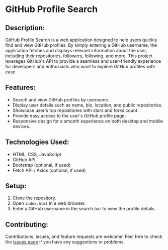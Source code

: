 <h1>GitHub Profile Search</h1>

<h2>Description:</h2>
<p>
    GitHub Profile Search is a web application designed to help users quickly find and view GitHub profiles. By simply entering a GitHub username, the application fetches and displays relevant information about the user, including their repositories, followers, following, and more. This project leverages GitHub's API to provide a seamless and user-friendly experience for developers and enthusiasts who want to explore GitHub profiles with ease.
</p>

<h2>Features:</h2>
<ul>
    <li>Search and view GitHub profiles by username.</li>
    <li>Display user details such as name, bio, location, and public repositories.</li>
    <li>Showcase user's top repositories with stars and forks count.</li>
    <li>Provide easy access to the user's GitHub profile page.</li>
    <li>Responsive design for a smooth experience on both desktop and mobile devices.</li>
</ul>

<h2>Technologies Used:</h2>
<ul>
    <li>HTML, CSS, JavaScript</li>
    <li>GitHub API</li>
    <li>Bootstrap (optional, if used)</li>
    <li>Fetch API / Axios (optional, if used)</li>
</ul>

<h2>Setup:</h2>
<ol>
    <li>Clone the repository.</li>
    <li>Open <code>index.html</code> in a web browser.</li>
    <li>Enter a GitHub username in the search bar to view the profile details.</li>
</ol>

<h2>Contributing:</h2>
<p>
    Contributions, issues, and feature requests are welcome! Feel free to check the <a href="#">issues page</a> if you have any suggestions or problems.
</p>
